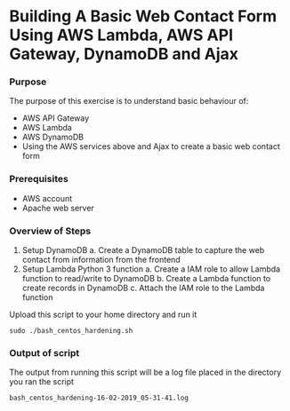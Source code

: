 # Building A Basic Web Contact Form Using AWS Lambda, AWS API Gateway, DynamoDB and Ajax

### Purpose

The purpose of this exercise is to understand basic behaviour of:
- AWS API Gateway
- AWS Lambda
- AWS DynamoDB
- Using the AWS services above and Ajax to create a basic web contact form

### Prerequisites

- AWS account
- Apache web server

### Overview of Steps
1. Setup DynamoDB
  a. Create a DynamoDB table to capture the web contact from information from the frontend
2. Setup Lambda Python 3 function
  a. Create a IAM role to allow Lambda function to read/write to DynamoDB 
  b. Create a Lambda function to create records in DynamoDB
  c. Attach the IAM role to the Lambda function

Upload this script to your home directory and run it

```
sudo ./bash_centos_hardening.sh
```

### Output of script

The output from running this script will be a log file placed in the directory you ran the script

```
bash_centos_hardening-16-02-2019_05-31-41.log
```
